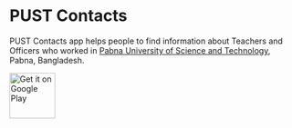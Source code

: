 # PUST Contacts 
PUST Contacts app helps people to find information about Teachers and Officers who worked in <a href="https://www.pust.ac.bd">Pabna University of Science and Technology</a>, Pabna, Bangladesh.

<a href='https://play.google.com/store/apps/details?id=pust.ice.krypton.pustcontacts&pcampaignid=pcampaignidMKT-Other-global-all-co-prtnr-py-PartBadge-Mar2515-1'><img alt='Get it on Google Play' src='https://play.google.com/intl/en_us/badges/static/images/badges/en_badge_web_generic.png' height="80px"/></a>
